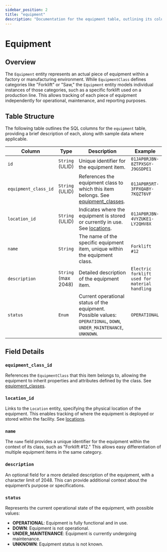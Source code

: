 ```yaml
---
sidebar_position: 2
title: "equipment"
description: "Documentation for the equipment table, outlining its columns and structure."
---
```


# Equipment

## Overview

The `Equipment` entity represents an actual piece of equipment within a factory or manufacturing environment. While
`EquipmentClass` defines categories like "Forklift" or "Saw," the `Equipment` entity models individual instances of
those categories, such as a specific forklift used on a production line. This allows tracking of each piece of equipment
independently for operational, maintenance, and reporting purposes.

## Table Structure

The following table outlines the SQL columns for the `equipment` table, providing a brief description of each, along
with sample data where applicable.

| Column               | Type                | Description                                                                                                                  | Example                                        |
|----------------------|---------------------|------------------------------------------------------------------------------------------------------------------------------|------------------------------------------------|
| `id`                 | `String` (ULID)     | Unique identifier for the equipment item.                                                                                    | `01JAP8RJBN-8ZTPXSGY-J9GSDPE1`                 |
| `equipment_class_id` | `String` (ULID)     | References the equipment class to which this item belongs. See [equipment_classes](../equipment-model/equipment-class). | `01JAP8R5RT-3FPXQABY-7KQZT6VF`                 |
| `location_id`        | `String` (ULID)     | Indicates where the equipment is stored or currently in use. See [locations](../location-model/location).                | `01JAP8RJBN-4VYZUKE1-LY2QHV8X`                 |
| `name`               | `String`            | The name of the specific equipment item, unique within the equipment class.                                                  | `Forklift #12`                                 |
| `description`        | `String` (max 2048) | Detailed description of the equipment item.                                                                                  | `Electric forklift used for material handling` |
| `status`             | `Enum`              | Current operational status of the equipment. Possible values: `OPERATIONAL`, `DOWN`, `UNDER_MAINTENANCE`, `UNKNOWN`.         | `OPERATIONAL`                                  |

## Field Details

### `equipment_class_id`

References the `EquipmentClass` that this item belongs to, allowing the equipment to inherit properties and attributes
defined by the class. See [equipment_classes](equipment-class).

### `location_id`

Links to the `Location` entity, specifying the physical location of the equipment. This enables tracking of where the
equipment is deployed or stored within the facility. See [locations](/appendix/data-model/location-model/locations.md).

### `name`

The `name` field provides a unique identifier for the equipment within the context of its class, such as "Forklift #12."
This allows easy differentiation of multiple equipment items in the same category.

### `description`

An optional field for a more detailed description of the equipment, with a character limit of 2048. This can provide
additional context about the equipment’s purpose or specifications.

### `status`

Represents the current operational state of the equipment, with possible values:

- **OPERATIONAL**: Equipment is fully functional and in use.
- **DOWN**: Equipment is not operational.
- **UNDER_MAINTENANCE**: Equipment is currently undergoing maintenance.
- **UNKNOWN**: Equipment status is not known.